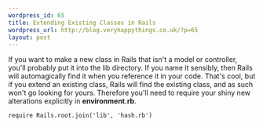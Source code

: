 ```yaml
--- 
wordpress_id: 65
title: Extending Existing Classes in Rails
wordpress_url: http://blog.veryhappythings.co.uk/?p=65
layout: post
---
```

If you want to make a new class in Rails that isn't a model or controller, you'll probably put it into the lib directory.  If you name it sensibly, then Rails will automagically find it when you reference it in your code.  That's cool, but if you extend an existing class, Rails will find the existing class, and as such won't go looking for yours.  Therefore you'll need to require your shiny new alterations explicitly in <strong>environment.rb</strong>.

<code>require Rails.root.join('lib', 'hash.rb')</code>
